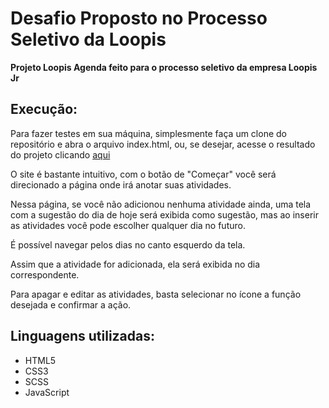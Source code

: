 # Desafio Proposto no Processo Seletivo da Loopis

**Projeto Loopis Agenda feito para o processo seletivo da empresa Loopis Jr** 

## Execução:
Para fazer testes em sua máquina, simplesmente faça um clone do repositório e abra o arquivo index.html, ou, se desejar, acesse o resultado do projeto clicando [aqui](https://antoniomarcosdev.github.io/Loopis-Agenda/)  

O site é bastante intuitivo, com o botão de "Começar" você será direcionado a página onde irá anotar suas atividades.  

Nessa página, se você não adicionou nenhuma atividade ainda, uma tela com a sugestão do dia de hoje será exibida como sugestão, mas ao inserir as atividades você pode escolher qualquer dia no futuro.  

É possível navegar pelos dias no canto esquerdo da tela.  

Assim que a atividade for adicionada, ela será exibida no dia correspondente.  

Para apagar e editar as atividades, basta selecionar no ícone a função desejada e confirmar a ação. 

## Linguagens utilizadas:
* HTML5
* CSS3
* SCSS
* JavaScript